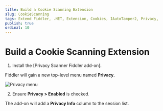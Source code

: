 ```yaml
---
title: Build a Cookie Scanning Extension
slug: CookieScanning
tags: Extend Fiddler, .NET, Extension, Cookies, IAutoTamper2, Privacy, P3P
publish: true
ordinal: 10
---
```


Build a Cookie Scanning Extension
=================================

1. Install the [Privacy Scanner Fiddler add-on].

 Fiddler will gain a new top-level menu named **Privacy**.

 ![Privacy menu][2]

2. Ensure **Privacy > Enabled** is checked.

 The add-on will add a **Privacy Info** column to the session list.

[1]: http://fiddler2.com/add-ons
[2]: ../images/PrivacyMenu.png